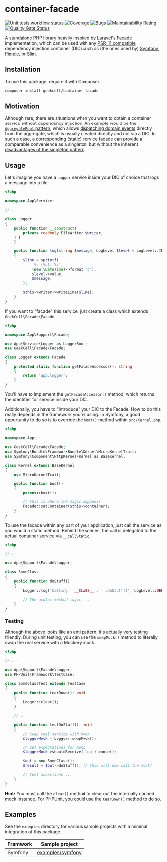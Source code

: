 # container-facade

[![Unit tests workflow status](https://github.com/geekcell/container-facade/actions/workflows/tests.yaml/badge.svg)](https://github.com/geekcell/container-facade/actions/workflows/tests.yml) [![Coverage](https://sonarcloud.io/api/project_badges/measure?project=geekcell_container-facade&metric=coverage)](https://sonarcloud.io/summary/new_code?id=geekcell_container-facade) [![Bugs](https://sonarcloud.io/api/project_badges/measure?project=geekcell_container-facade&metric=bugs)](https://sonarcloud.io/summary/new_code?id=geekcell_container-facade) [![Maintainability Rating](https://sonarcloud.io/api/project_badges/measure?project=geekcell_container-facade&metric=sqale_rating)](https://sonarcloud.io/summary/new_code?id=geekcell_container-facade) [![Quality Gate Status](https://sonarcloud.io/api/project_badges/measure?project=geekcell_container-facade&metric=alert_status)](https://sonarcloud.io/summary/new_code?id=geekcell_container-facade)

A standalone PHP library heavily inspired by [Laravel's Facade](https://laravel.com/docs/master/facades) implementation, which can be used with any [PSR-11 compatible](https://www.php-fig.org/psr/psr-11/) dependency injection container (DIC) such as (the ones used by) [Symfony](https://symfony.com/), [Pimple](https://github.com/silexphp/Pimple), or [Slim](https://www.slimframework.com/). 

## Installation

To use this package, require it with Composer.

```bash
composer install geekcell/container-facade
```

## Motivation

Although rare, there are situations when you want to obtain a container service without dependency injection. An example would be the [`AggregateRoot` pattern](https://martinfowler.com/bliki/DDD_Aggregate.html), which allows [dispatching domain events](https://learn.microsoft.com/en-us/dotnet/architecture/microservices/microservice-ddd-cqrs-patterns/domain-events-design-implementation) directly from the aggregate, which is usually created directly and not via a DIC. In such a case, a corresponding (static) service facade can provide a comparable convenience as a singleton, but without the inherent [disadvantages of the singleton pattern](https://stackoverflow.com/a/138012).

## Usage

Let's imagine you have a `Logger` service inside your DIC of choice that logs a message into a file.

```php
<?php

namespace App\Service;

// ...

class Logger
{
    public function __construct(
        private readonly FileWriter $writer,
    ) {
    }

    public function log(string $message, LogLevel $level = LogLevel::INFO): void
    {
        $line = sprintf(
            '%s (%s): %s', 
            (new \DateTime)->format('c'),
            $level->value,
            $message,
        );

        $this->writer->writeLine($line);
    }
}
```

If you want to "facade" this service, just create a class which extends `GeekCell\Facade\Facade`.

```php
<?php

namespace App\Support\Facade;

use App\Service\Logger as LoggerRoot;
use GeekCell\Facade\Facade;

class Logger extends Facade
{
    protected static function getFacadeAccessor(): string
    {
        return 'app.logger';
    }
}
```

You'll have to implement the `getFacadeAccessor()` method, which returns the identifier for service inside your DIC.

Additionally, you have to "introduce" your DIC to the Facade. How to do this really depends in the framework you're using. In Symfony, a good opportunity to do so is to override the `boot()` method within `src/Kernel.php`.

```php
<?php

namespace App;

use GeekCell\Facade\Facade;
use Symfony\Bundle\FrameworkBundle\Kernel\MicroKernelTrait;
use Symfony\Component\HttpKernel\Kernel as BaseKernel;

class Kernel extends BaseKernel
{
    use MicroKernelTrait;

    public function boot()
    {
        parent::boot();

        // This is where the magic happens!
        Facade::setContainer($this->container);
    }
}
```

To use the facade within any part of your application, just call the service as you would a static method. Behind the scenes, the call is delegated to the actual container service via `__callStatic`.

```php
<?php

// ...

use App\Support\Facade\Logger;

class SomeClass
{
    public function doStuff()
    {
        Logger::log('Calling ' __CLASS__ . '::doStuff()', LogLevel::DEBUG);

        // The acutal method logic ...
    }
}
```

### Testing

Although the above looks like an anti pattern, it's actually very testing friendly. During unit testing, you can use the `swapMock()` method to literally swap the real service with a Mockery mock.

```php
<?php

// ...

use App\Support\Facade\Logger;
use PHPUnit\Framework\TestCase;

class SomeClassTest extends TestCase
{
    public function tearDown(): void
    {
        Logger::clear();
    }

    // ...

    public function testDoStuff(): void
    {
        // Swap real service with mock
        $loggerMock = Logger::swapMock();

        // Set expectations for mock
        $loggerMock->shouldReceive('log')->once();

        $out = new SomeClass();
        $result = $out->doStuff(); // This will now call the mock!

        // Test assertions ...
    }
}
```

**Hint:** You must call the `clear()` method to clear out the internally cached mock instance. For PHPUnit, you could use the `tearDown()` method to do so.

## Examples

See the `examples` directory for various sample projects with a minimal integration of this package.

| Framwork    | Sample project                       |
| ----------- | ------------------------------------ |
| Symfony     | [examples/symfony](examples/symfony) |
